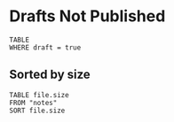 # Drafts Not Published
```dataview
TABLE
WHERE draft = true
```

## Sorted by size

```dataview
TABLE file.size
FROM "notes"
SORT file.size
```
